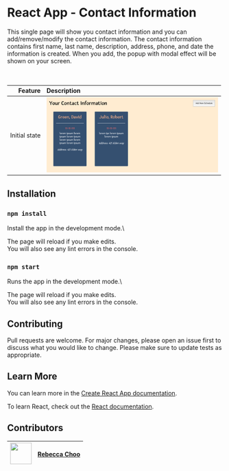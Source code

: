 # React App - Contact Information

This single page will show you contact information and you can add/remove/modify the contact information. The contact information contains first name, last name, description, address, phone, and date the information is created. When you add, the popup with modal effect will be shown on your screen.
<br /><br /><br />

| Feature | Description |
| -----: | :----------- |
|  Initial state | <img src="https://raw.githubusercontent.com/rebeccachoo/react-contact-information/main/Screenshot.png"  width="400">|  


## Installation

### `npm install`

Install the app in the development mode.\ 

The page will reload if you make edits.\
You will also see any lint errors in the console.

### `npm start`

Runs the app in the development mode.\ 

The page will reload if you make edits.\
You will also see any lint errors in the console.
 

## Contributing

Pull requests are welcome. For major changes, please open an issue first to discuss what you would like to change.
Please make sure to update tests as appropriate. 

## Learn More

You can learn more in the [Create React App documentation](https://facebook.github.io/create-react-app/docs/getting-started).

To learn React, check out the [React documentation](https://reactjs.org/).


##  Contributors

|  <img src="https://avatars.githubusercontent.com/u/254729?s=460&u=58ed23724180265db677357b4133d4ef970d6407&v=4" width="50" height="50" /> |<a href="https://github.com/rebeccachoo" target="_blank">Rebecca Choo</a>| 
| ----------- | ----------- |
